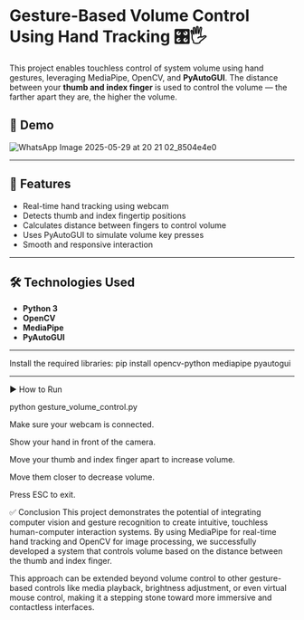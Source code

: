 # Gesture-Based Volume Control Using Hand Tracking 🎛️🖐️

This project enables touchless control of system volume using hand gestures, leveraging MediaPipe, OpenCV, and **PyAutoGUI**. The distance between your **thumb and index finger** is used to control the volume — the farther apart they are, the higher the volume.

## 📸 Demo
![WhatsApp Image 2025-05-29 at 20 21 02_8504e4e0](https://github.com/user-attachments/assets/d02b6c8f-7bc0-4fc3-b577-b10888af4473)


---

## 🚀 Features
- Real-time hand tracking using webcam
- Detects thumb and index fingertip positions
- Calculates distance between fingers to control volume
- Uses PyAutoGUI to simulate volume key presses
- Smooth and responsive interaction

---

## 🛠️ Technologies Used
- **Python 3**
- **OpenCV**
- **MediaPipe**
- **PyAutoGUI**

---

Install the required libraries:
pip install opencv-python mediapipe pyautogui

---

▶️ How to Run

python gesture_volume_control.py

Make sure your webcam is connected.

Show your hand in front of the camera.

Move your thumb and index finger apart to increase volume.

Move them closer to decrease volume.

Press ESC to exit.


✅ Conclusion
This project demonstrates the potential of integrating computer vision and gesture recognition to create intuitive, touchless human-computer interaction systems. By using MediaPipe for real-time hand tracking and OpenCV for image processing, we successfully developed a system that controls volume based on the distance between the thumb and index finger.

This approach can be extended beyond volume control to other gesture-based controls like media playback, brightness adjustment, or even virtual mouse control, making it a stepping stone toward more immersive and contactless interfaces.

